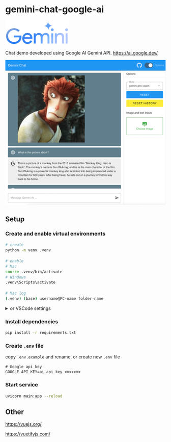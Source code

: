 # gemini-chat-google-ai

<a href="https://ai.google.dev/" target="_blank" title="GEMINI"><img src="./gemini.svg" width="200" /></a>

Chat demo developed using Google AI Gemini API. https://ai.google.dev/

![chat-google-gemini](./ui.png)

## Setup

### Create and enable virtual environments

```bash
# create
python -m venv .venv

# enable
# Mac
source .venv/bin/activate
# Windows
.venv\Scripts\activate

# Mac log
(.venv) (base) username@PC-name folder-name
```

<details>
<summary>or VSCode settings</summary>

Create or update `.vscode/settings.json`

```json
{
  "python.terminal.activateEnvironment": true
}
```
</details>

### Install dependencies

```bash
pip install -r requirements.txt
```

### Create `.env` file

copy `.env.example` and rename, or create new `.env` file

```
# Google api key
GOOGLE_API_KEY=ai_api_key_xxxxxxx
```

### Start service

```bash
uvicorn main:app --reload
```

## Other

https://vuejs.org/

https://vuetifyjs.com/

